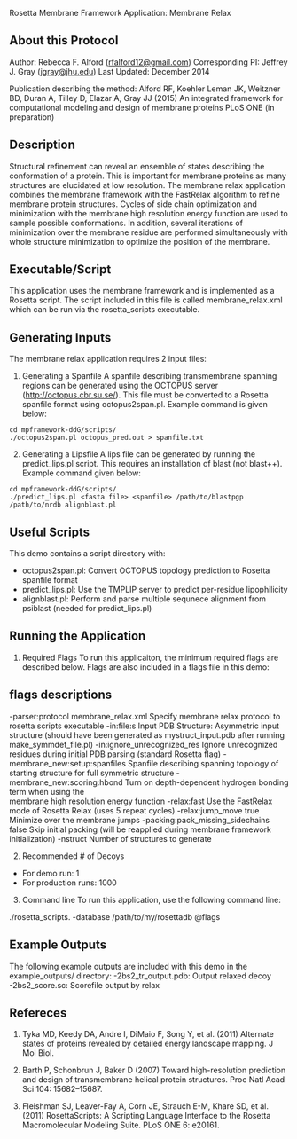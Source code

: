 Rosetta Membrane Framework Application: Membrane Relax

## About this Protocol
Author: Rebecca F. Alford (rfalford12@gmail.com)
Corresponding PI: Jeffrey J. Gray (jgray@jhu.edu)
Last Updated: December 2014

Publication describing the method: 
Alford RF, Koehler Leman JK, Weitzner BD, Duran A, Tilley D, Elazar A, Gray JJ (2015)
An integrated framework for computational modeling and design of membrane proteins
PLoS ONE (in preparation)

## Description
Structural refinement can reveal an ensemble of states describing the conformation of a protein. This is important for membrane proteins as many structures are elucidated at low resolution. The membrane relax application combines the membrane framework with the FastRelax algorithm to refine membrane protein structures. Cycles of side chain optimization and minimization with the membrane high resolution energy function are used to sample possible conformations. In addition, several iterations of minimization over the membrane residue are performed simultaneously with whole structure minimization to optimize the position of the membrane. 

## Executable/Script
This application uses the membrane framework and is implemented as a Rosetta script. The script included in this file is called membrane_relax.xml which can be run via the 
rosetta_scripts executable. 

## Generating Inputs
The membrane relax application requires 2 input files: 

  1. Generating a Spanfile
  A spanfile describing transmembrane spanning regions can be generated using the OCTOPUS server (http://octopus.cbr.su.se/). This file must be converted to a Rosetta spanfile format using octopus2span.pl. Example command is given below: 

    cd mpframework-ddG/scripts/
    ./octopus2span.pl octopus_pred.out > spanfile.txt

  2. Generating a Lipsfile
  A lips file can be generated by running the predict_lips.pl script. This requires an installation of blast (not blast++). Example command given below: 

    cd mpframework-ddG/scripts/
    ./predict_lips.pl <fasta file> <spanfile> /path/to/blastpgp /path/to/nrdb alignblast.pl

## Useful Scripts
This demo contains a script directory with: 
  - octopus2span.pl: Convert OCTOPUS topology prediction to Rosetta spanfile format
  - predict_lips.pl: Use the TMPLIP server to predict per-residue lipophilicity
  - alignblast.pl: Perform and parse multiple sequnece alignment from psiblast (needed 
    for predict_lips.pl)
    
## Running the Application

1. Required Flags 
To run this applicaiton, the minimum required flags are described below. Flags are also included
in a flags file in this demo: 

flags                                  descriptions
--------------------------------------------------------------------------------------------------
-parser:protocol membrane_relax.xml    Specify membrane relax protocol to rosetta scripts executable
-in:file:s <pdbfile>                   Input PDB Structure: Asymmetric input structure (should have been 
                                       generated as mystruct_input.pdb after running make_symmdef_file.pl)
-in:ignore_unrecognized_res            Ignore unrecognized residues during initial PDB parsing (standard
                                       Rosetta flag)
-membrane_new:setup:spanfiles          Spanfile describing spanning topology of starting structure 
                                       for full symmetric structure
-membrane_new:scoring:hbond            Turn on depth-dependent hydrogen bonding term when using the   
                                       membrane high resolution energy function
-relax:fast                            Use the FastRelax mode of Rosetta Relax (uses 5 repeat cycles)
-relax:jump_move true                  Minimize over the membrane jumps
-packing:pack_missing_sidechains false Skip initial packing (will be reapplied during membrane framework 
                                       initialization)
-nstruct                               Number of structures to generate

2. Recommended # of Decoys
 - For demo run: 1
 - For production runs: 1000

3. Command line
To run this application, use the following command line: 

./rosetta_scripts.<exe> -database /path/to/my/rosettadb @flags 

## Example Outputs
The following example outputs are included with this demo in the example_outputs/ directory: 
  -2bs2_tr_output.pdb: Output relaxed decoy
  -2bs2_score.sc: Scorefile output by relax

## Refereces
1. Tyka MD, Keedy DA, Andre I, DiMaio F, Song Y, et al. (2011) Alternate states of proteins revealed by detailed energy landscape mapping. J Mol Biol. 

2. Barth P, Schonbrun J, Baker D (2007) Toward high-resolution prediction and design of transmembrane helical protein structures. Proc Natl Acad Sci 104: 15682–15687. 

3. Fleishman SJ, Leaver-Fay A, Corn JE, Strauch E-M, Khare SD, et al. (2011) RosettaScripts: A Scripting Language Interface to the Rosetta Macromolecular Modeling Suite. PLoS ONE 6: e20161. 
